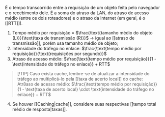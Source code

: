 É o tempo transcorrido entre a requisição de um objeto feita pelo navegador e o recebimento dele.
É a soma do atraso da LAN, do atraso de acesso médio (entre os dois roteadores) e o atraso da Internet (em geral, é o [[RTT]]).

1. Tempo médio por requisição = $\frac{\text{tamanho médio do objeto (L)}}{\text{taxa de transmissão (R)}}$ -> igual ao [[atraso de transmissão]], porém usa tamanho médio de objeto;
2. Intensidade do tráfego no enlace: $\frac{\text{tempo médio por requisição}}{\text{requisições por segundo}}$
3. Atraso de acesso médio: $\frac{\text{tempo médio por requisição}}{1 - \text{intensidade do tráfego no enlace}} + RTT$
>[!TIP] Caso exista cache, lembre-se de atualizar a intensidade do tráfego ao multiplicá-lo pela [[taxa de acerto local]] do cache:
>Atr8aso de acesso médio: $\frac{\text{tempo médio por requisição}}{1 - \text{taxa de acerto local} \cdot \text{intensidade do tráfego no enlace}} + RTT$ 
4. Se houver [[Caching|cache]], considere suas respectivas [[tempo total médio de resposta|taxas]].